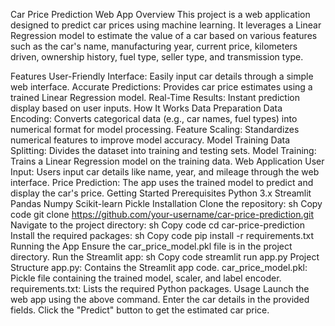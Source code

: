 Car Price Prediction Web App
Overview
This project is a web application designed to predict car prices using machine learning. It leverages a Linear Regression model to estimate the value of a car based on various features such as the car's name, manufacturing year, current price, kilometers driven, ownership history, fuel type, seller type, and transmission type.

Features
User-Friendly Interface: Easily input car details through a simple web interface.
Accurate Predictions: Provides car price estimates using a trained Linear Regression model.
Real-Time Results: Instant prediction display based on user inputs.
How It Works
Data Preparation
Data Encoding: Converts categorical data (e.g., car names, fuel types) into numerical format for model processing.
Feature Scaling: Standardizes numerical features to improve model accuracy.
Model Training
Data Splitting: Divides the dataset into training and testing sets.
Model Training: Trains a Linear Regression model on the training data.
Web Application
User Input: Users input car details like name, year, and mileage through the web interface.
Price Prediction: The app uses the trained model to predict and display the car's price.
Getting Started
Prerequisites
Python 3.x
Streamlit
Pandas
Numpy
Scikit-learn
Pickle
Installation
Clone the repository:
sh
Copy code
git clone https://github.com/your-username/car-price-prediction.git
Navigate to the project directory:
sh
Copy code
cd car-price-prediction
Install the required packages:
sh
Copy code
pip install -r requirements.txt
Running the App
Ensure the car_price_model.pkl file is in the project directory.
Run the Streamlit app:
sh
Copy code
streamlit run app.py
Project Structure
app.py: Contains the Streamlit app code.
car_price_model.pkl: Pickle file containing the trained model, scaler, and label encoder.
requirements.txt: Lists the required Python packages.
Usage
Launch the web app using the above command.
Enter the car details in the provided fields.
Click the "Predict" button to get the estimated car price.
